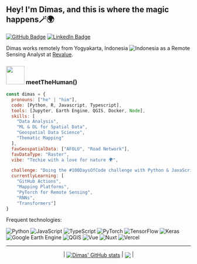 ## Hey! I'm Dimas, and this is where the magic happens🪄🌍
[![GitHub Badge](https://img.shields.io/github/followers/dmxsan?style=social)](https://github.com/dimasmaulana99?tab=followers)
[![LinkedIn Badge](https://img.shields.io/badge/My-LinkedIn-blue)](https://www.linkedin.com/in/dimasmaulana99)

Dimas works remotely from Yogyakarta, Indonesia ![Indonesia](https://raw.githubusercontent.com/stevenrskelton/flag-icon/master/png/16/country-4x3/id.png "Indonesia") as a Remote Sensing Analyst at [Revalue](https://revalue.earth/).
### <img src="https://media4.giphy.com/media/v1.Y2lkPTc5MGI3NjExNDNnOGszYnY5amp5MWxueG45MHpieWNjNG5wMGV6MHpma2lwZTZ0YiZlcD12MV9pbnRlcm5hbF9naWZfYnlfaWQmY3Q9cw/LSG23wzclSytSfwUA2/giphy.gif" width="50"> meetTheHuman()

```javascript
const dimas = {
  pronouns: ["he" | "him"],
  code: [Python, R, Javascript, Typescript],
  tools: [Jupyter, Earth Engine, QGIS, Docker, Node],
  skills: [
    "Data Analysis",
    "ML & DL for Spatial Data",
    "Geospatial Data Science",
    "Thematic Mapping"
  ],
  favGeospatialData: ["AFOLU", "Road Network"],
  favDataType: "Raster",
  vibe: "Techie with a love for nature 🌍",

  challenge: "Doing the #100DaysOfCode challenge with Python & JavaScript",
  currentlyLearning: [
    "GitHub Actions",
    "Mapping Platforms",
    "PyTorch for Remote Sensing",
    "RNNs",
    "Transformers"]
}
```

Frequent technologies:
<p>
  <!-- Core Languages -->
  <img alt="Python" src="https://img.shields.io/badge/-Python-3670A0?style=flat-square&logo=python&logoColor=ffdd54" />
  <img alt="JavaScript" src="https://img.shields.io/badge/-JavaScript-F7DF1E?style=flat-square&logo=javascript&logoColor=black" />
  <img alt="TypeScript" src="https://img.shields.io/badge/-TypeScript-3178C6?style=flat-square&logo=typescript&logoColor=white" />
  
  <!-- ML + Geospatial -->
  <img alt="PyTorch" src="https://img.shields.io/badge/-PyTorch-EE4C2C?style=flat-square&logo=pytorch&logoColor=white" />
  <img alt="TensorFlow" src="https://img.shields.io/badge/-TensorFlow-FF6F00?style=flat-square&logo=tensorflow&logoColor=white" />
  <img alt="Keras" src="https://img.shields.io/badge/-Keras-D00000?style=flat-square&logo=keras&logoColor=white" />
  <img alt="Google Earth Engine" src="https://img.shields.io/badge/-Google%20Earth%20Engine-4285F4?style=flat-square&logo=googleearthengine&logoColor=white" />
  <img alt="QGIS" src="https://img.shields.io/badge/-QGIS-589933?style=flat-square&logo=qgis&logoColor=white" />
  
  <!-- Web & Deployment -->
  <img alt="Vue" src="https://img.shields.io/badge/-Vue-4FC08D?style=flat-square&logo=vue.js&logoColor=white" />
  <img alt="Nuxt" src="https://img.shields.io/badge/-Nuxt-00DC82?style=flat-square&logo=nuxt&logoColor=white" />
  <img alt="Vercel" src="https://img.shields.io/badge/-Vercel-000000?style=flat-square&logo=vercel&logoColor=white" />
</p>


---
<div align="center">
  | <a href="https://github.com/dmxsan/github-readme-stats"><img align="center" src="https://dmxsan-github-stats.vercel.app/api?username=dmxsan&show_icons=true&include_all_commits=true&theme=react&hide_border=true&rank_icon=percentile&custom_title=Dimas%27+GitHub+Stats&cache_seconds=300" alt="Dimas' GitHub stats" /></a> | <a href="https://github.com/dmxsan/github-readme-stats"><img align="center" src="https://dmxsan-github-stats.vercel.app/api/top-langs/?username=dmxsan&layout=compact&theme=react&hide=go,html,css,tex&hide_border=true&cache_seconds=300)" /></a> |
</div>
